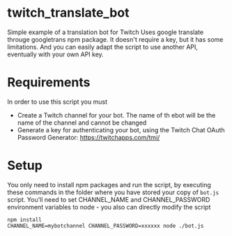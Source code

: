 # twitch_translate_bot
Simple example of a translation bot for Twitch
Uses google translate througe googletrans npm package. It doesn't require a key, but it has some limitations. And you can easily adapt the script to use another API, eventually with your own API key.

# Requirements
In order to use this script you must
* Create a Twitch channel for your bot. The name of th ebot will be the name of the channel and cannot be changed
* Generate a key for authenticating your bot, using the Twitch Chat OAuth Password Generator: https://twitchapps.com/tmi/

# Setup
You only need to install npm packages and run the script, by executing these commands in the folder where you have stored your copy of `bot.js` script. You'll need to set CHANNEL_NAME and CHANNEL_PASSWORD environment variables to node - you also can directly modify the script

```
npm install
CHANNEL_NAME=mybotchannel CHANNEL_PASSWORD=xxxxxx node ./bot.js
```

